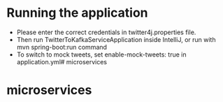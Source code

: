# Running the application
- Please enter the correct credentials in twitter4j.properties file.
- Then run TwitterToKafkaServiceApplication inside IntelliJ, or run with mvn spring-boot:run command
- To switch to mock tweets, set enable-mock-tweets: true in application.yml# microservices
# microservices
